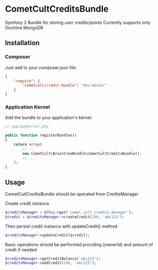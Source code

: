 CometCultCreditsBundle
======================

Symfony 2 Bundle for storing user credits/points
Currently supports only Doctrine MongoDB

Installation
------------

### Composer ###

Just add to your composer.json file:

```json
{
    "require": {
        "cometcult/credit-bundle": "dev-master"
    }
}
```

### Application Kernel ###

Add the bundle to your application's kernel:
```php
// app/AppKernel.php

public function registerBundles()
{
    return array(
        // ...
        new CometCult\BraintreeBundle\CometCultCreditsBundle(),
        // ...
    );
}
```

Usage
-----

CometCultCreditsBundle should be operated from CreditsManager

Create credit instance

```php
$creditsManager = $this->get('comet_cult_credits.manager');
$credit = $creditsManager->createCredit(200, 'abc123');
```

Then persist credit instance with updateCredit() method

```php
$creditsManager->updateCredit($credit);
```

Basic operations should be performed providing {ownerId} and amount of credit if needed

```php
$creditsManager->getCreditBalance('abc123');
$creditsManager->addCredit(100, 'abc123');
```